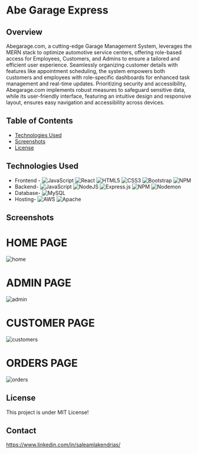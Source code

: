 # Abe Garage Express

## Overview
Abegarage.com, a cutting-edge Garage Management System, leverages the MERN stack to optimize automotive service centers, offering role-based access for Employees, Customers, and Admins to ensure a tailored and efficient user experience. Seamlessly organizing customer details with features like appointment scheduling, the system empowers both customers and employees with role-specific dashboards for enhanced task management and real-time updates. Prioritizing security and accessibility, Abegarage.com implements robust measures to safeguard sensitive data, while its user-friendly interface, featuring an intuitive design and responsive layout, ensures easy navigation and accessibility across devices.

## Table of Contents
- [Technologies Used](#technologies-used)
- [Screenshots](#screenshots)
- [License](#license)

## Technologies Used

- Frontend - ![JavaScript](https://img.shields.io/badge/javascript-%23323330.svg?style=for-the-badge&logo=javascript&logoColor=%23F7DF1E)  ![React](https://img.shields.io/badge/react-%2320232a.svg?style=for-the-badge&logo=react&logoColor=%2361DAFB)  ![HTML5](https://img.shields.io/badge/html5-%23E34F26.svg?style=for-the-badge&logo=html5&logoColor=white) ![CSS3](https://img.shields.io/badge/css3-%231572B6.svg?style=for-the-badge&logo=css3&logoColor=white)  ![Bootstrap](https://img.shields.io/badge/bootstrap-%238511FA.svg?style=for-the-badge&logo=bootstrap&logoColor=white) ![NPM](https://img.shields.io/badge/NPM-%23CB3837.svg?style=for-the-badge&logo=npm&logoColor=white) 
- Backend- ![JavaScript](https://img.shields.io/badge/javascript-%23323330.svg?style=for-the-badge&logo=javascript&logoColor=%23F7DF1E)  ![NodeJS](https://img.shields.io/badge/node.js-6DA55F?style=for-the-badge&logo=node.js&logoColor=white)   ![Express.js](https://img.shields.io/badge/express.js-%23404d59.svg?style=for-the-badge&logo=express&logoColor=%2361DAFB) ![NPM](https://img.shields.io/badge/NPM-%23CB3837.svg?style=for-the-badge&logo=npm&logoColor=white)  ![Nodemon](https://img.shields.io/badge/NODEMON-%23323330.svg?style=for-the-badge&logo=nodemon&logoColor=%BBDEAD)
- Database-  ![MySQL](https://img.shields.io/badge/mysql-%2300000f.svg?style=for-the-badge&logo=mysql&logoColor=white)
- Hosting- ![AWS](https://img.shields.io/badge/AWS-%23FF9900.svg?style=for-the-badge&logo=amazon-aws&logoColor=white) ![Apache](https://img.shields.io/badge/apache-%23D42029.svg?style=for-the-badge&logo=apache&logoColor=white) 
  

## Screenshots

# HOME PAGE
![home](https://github.com/Saleamlak21/Abegarageexpress-README/assets/140779141/e35627ae-1546-4078-a67a-3996b20752e7)

# ADMIN PAGE
![admin](https://github.com/Saleamlak21/Abegarageexpress-README/assets/140779141/52cf7fe3-b3a1-4abb-b463-5d8997057a98)

# CUSTOMER PAGE
![customers](https://github.com/Saleamlak21/Abegarageexpress-README/assets/140779141/66c87dc5-cef9-4200-a15e-31af8235a45c)

# ORDERS PAGE
![orders](https://github.com/Saleamlak21/Abegarageexpress-README/assets/140779141/86385678-f8db-4468-895d-242029fa7af7)


## License
This project is under  MIT License!


## Contact
https://www.linkedin.com/in/saleamlakendrias/

